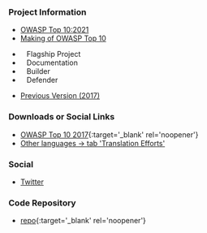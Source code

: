 ### Project Information

- [OWASP Top 10:2021](https://owasp.org/Top10)
- [Making of OWASP Top 10](https://www.owasptopten.org/)
* <i class="fas fa-flag" style="font-size: 1.2em; color:#2ADA08;"></i><span style="font-size:1.0em;padding-left:12px;">Flagship Project</span>
* <i class="fas fa-book" style="font-size: 1.2em; color:#233e81;"></i><span style="font-size:1.0em;padding-left:12px;">Documentation</span>
* <i class="fas fa-toolbox" style="font-size: 1.2em; color:#233e81;"></i><span style="font-size:1.0em;padding-left:12px;">Builder</span> 
* <i class="fas fa-shield-alt" style="font-size: 1.2em; color:#233e81;"></i><span style="font-size:1.0em;padding-left:12px;">Defender</span>
- [Previous Version (2017)](2017)

### Downloads or Social Links

- [OWASP Top 10 2017](https://github.com/OWASP/Top10/blob/master/2017/OWASP%20Top%2010-2017%20(en).pdf){:target='_blank' rel='noopener'}
- [Other languages &rarr; tab 'Translation Efforts']({{site.baseurl}}/#div-translation_efforts)

### Social

- [Twitter](https://twitter.com/owasptop10)

### Code Repository

- [repo](https://github.com/OWASP/Top10){:target='_blank' rel='noopener'}
